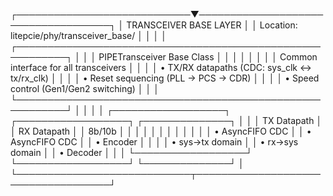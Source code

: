 ┌────────────────────────────▼────────────────────────────────────┐
│                    TRANSCEIVER BASE LAYER                       │
│                    Location: litepcie/phy/transceiver_base/     │
│                                                                 │
│  ┌──────────────────────────────────────────────────────────┐   │
│  │              PIPETransceiver Base Class                  │   │
│  │                                                          │   │
│  │  Common interface for all transceivers                   │   │
│  │  • TX/RX datapaths (CDC: sys_clk ↔ tx/rx_clk)            │   │
│  │  • Reset sequencing (PLL → PCS → CDR)                    │   │
│  │  • Speed control (Gen1/Gen2 switching)                   │   │
│  └──────────────────────────────────────────────────────────┘   │
│                                                                 │
│  ┌──────────────────┐  ┌──────────────────┐  ┌──────────────┐   │
│  │ TX Datapath      │  │ RX Datapath      │  │ 8b/10b       │   │
│  │                  │  │                  │  │              │   │
│  │ • AsyncFIFO CDC  │  │ • AsyncFIFO CDC  │  │ • Encoder    │   │
│  │ • sys→tx domain  │  │ • rx→sys domain  │  │ • Decoder    │   │
│  └──────────────────┘  └──────────────────┘  └──────────────┘   │
└────────────────────────────┬────────────────────────────────────┘
